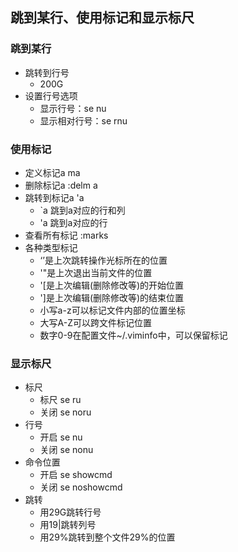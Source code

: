 ## 跳到某行、使用标记和显示标尺
### 跳到某行
- 跳转到行号
	- 200G
- 设置行号选项
	- 显示行号：se nu
	- 显示相对行号：se rnu

### 使用标记
- 定义标记a ma
- 删除标记a :delm a
- 跳转到标记a 'a
	- \`a 跳到a对应的行和列
	- 'a 跳到a对应的行
- 查看所有标记 :marks
- 各种类型标记
	- ‘’是上次跳转操作光标所在的位置
	- '"是上次退出当前文件的位置
	- '\[是上次编辑(删除修改等)的开始位置
	- ']是上次编辑(删除修改等)的结束位置
	- 小写a-z可以标记文件内部的位置坐标
	- 大写A-Z可以跨文件标记位置
	- 数字0-9在配置文件~/.viminfo中，可以保留标记

### 显示标尺
- 标尺
	- 标尺 se ru
	- 关闭 se noru
- 行号
	- 开启 se nu
	- 关闭 se nonu
- 命令位置
	- 开启 se showcmd
	- 关闭 se noshowcmd
- 跳转
	- 用29G跳转行号
	- 用19|跳转列号
	- 用29%跳转到整个文件29%的位置